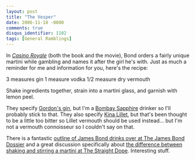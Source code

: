 ```yaml
---
layout: post
title: "The Vesper"
date: 2006-11-18 -0800
comments: true
disqus_identifier: 1102
tags: [General Ramblings]
---
```

In [*Casino
Royale*](http://www.sonypictures.com/movies/casinoroyale/site/) (both
the book and the movie), Bond orders a fairly unique martini while
gambling and names it after the girl he's with. Just as much a reminder
for me and information for you, here's the recipe:

 3 measures gin
 1 measure vodka
 1/2 measure dry vermouth

 Shake ingredients together, strain into a martini glass, and garnish
with lemon peel.

 They specify [Gordon's gin](http://www.gordons-gin.co.uk/), but I'm a
[Bombay Sapphire](http://www.bombaysapphire.com/) drinker so I'll
probably stick to that. They also specify [Kina
Lillet](http://www.tjbd.co.uk/drinks/kina-lillet.htm), but that's been
thought to be a little too bitter so Lillet vermouth should be used
instead... but I'm not a vermouth connoisseur so I couldn't say on
that.

 There is a fantastic [outline of James Bond drinks over at The James
Bond Dossier](http://www.tjbd.co.uk/james-bond-drink.htm) and a great
discussion specifically about [the difference between shaking and
stirring a martini at The Straight
Dope](http://www.straightdope.com/mailbag/mmartini.html). Interesting
stuff.
